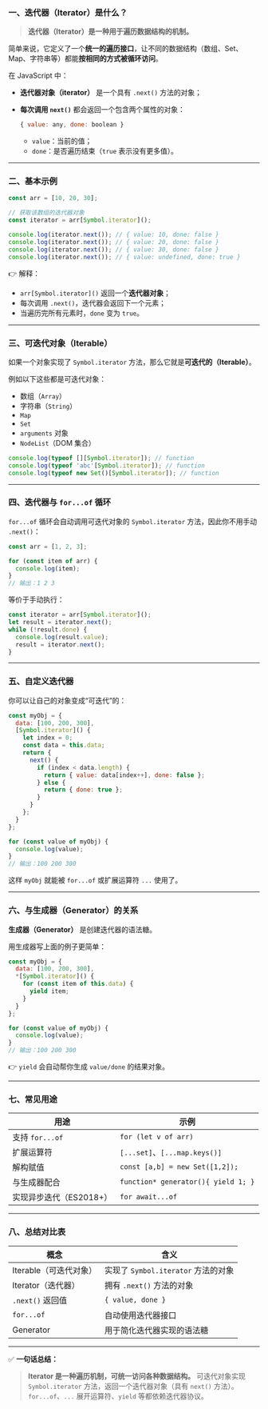 ### 一、迭代器（Iterator）是什么？

> **迭代器（Iterator）是一种用于遍历数据结构的机制。**

简单来说，它定义了一个**统一的遍历接口**，让不同的数据结构（数组、Set、Map、字符串等）都能**按相同的方式被循环访问**。

在 JavaScript 中：

- **迭代器对象（iterator）** 是一个具有 `.next()` 方法的对象；

- **每次调用 `next()`** 都会返回一个包含两个属性的对象：

  ```js
  { value: any, done: boolean }
  ```

  - `value`：当前的值；
  - `done`：是否遍历结束（`true` 表示没有更多值）。

------

### 二、基本示例

```js
const arr = [10, 20, 30];

// 获取该数组的迭代器对象
const iterator = arr[Symbol.iterator]();

console.log(iterator.next()); // { value: 10, done: false }
console.log(iterator.next()); // { value: 20, done: false }
console.log(iterator.next()); // { value: 30, done: false }
console.log(iterator.next()); // { value: undefined, done: true }
```

👉 解释：

- `arr[Symbol.iterator]()` 返回一个**迭代器对象**；
- 每次调用 `.next()`，迭代器会返回下一个元素；
- 当遍历完所有元素时，`done` 变为 `true`。

------

### 三、可迭代对象（Iterable）

如果一个对象实现了 `Symbol.iterator` 方法，那么它就是**可迭代的（Iterable）**。

例如以下这些都是可迭代对象：

- 数组（`Array`）
- 字符串（`String`）
- `Map`
- `Set`
- `arguments` 对象
- `NodeList`（DOM 集合）

```js
console.log(typeof [][Symbol.iterator]); // function
console.log(typeof 'abc'[Symbol.iterator]); // function
console.log(typeof new Set()[Symbol.iterator]); // function
```

------

### 四、迭代器与 `for...of` 循环

`for...of` 循环会自动调用可迭代对象的 `Symbol.iterator` 方法，因此你不用手动 `.next()`：

```js
const arr = [1, 2, 3];

for (const item of arr) {
  console.log(item);
}
// 输出：1 2 3
```

等价于手动执行：

```js
const iterator = arr[Symbol.iterator]();
let result = iterator.next();
while (!result.done) {
  console.log(result.value);
  result = iterator.next();
}
```

------

### 五、自定义迭代器

你可以让自己的对象变成“可迭代”的：

```js
const myObj = {
  data: [100, 200, 300],
  [Symbol.iterator]() {
    let index = 0;
    const data = this.data;
    return {
      next() {
        if (index < data.length) {
          return { value: data[index++], done: false };
        } else {
          return { done: true };
        }
      }
    };
  }
};

for (const value of myObj) {
  console.log(value);
}
// 输出：100 200 300
```

这样 `myObj` 就能被 `for...of` 或扩展运算符 `...` 使用了。

------

### 六、与生成器（Generator）的关系

**生成器（Generator）** 是创建迭代器的语法糖。

用生成器写上面的例子更简单：

```js
const myObj = {
  data: [100, 200, 300],
  *[Symbol.iterator]() {
    for (const item of this.data) {
      yield item;
    }
  }
};

for (const value of myObj) {
  console.log(value);
}
// 输出：100 200 300
```

👉 `yield` 会自动帮你生成 `value/done` 的结果对象。

------

### 七、常见用途

| 用途                    | 示例                                |
| ----------------------- | ----------------------------------- |
| 支持 `for...of`         | `for (let v of arr)`                |
| 扩展运算符              | `[...set]`、`[...map.keys()]`       |
| 解构赋值                | `const [a,b] = new Set([1,2]);`     |
| 与生成器配合            | `function* generator(){ yield 1; }` |
| 实现异步迭代（ES2018+） | `for await...of`                    |

------

### 八、总结对比表

| 概念                   | 含义                                |
| ---------------------- | ----------------------------------- |
| Iterable（可迭代对象） | 实现了 `Symbol.iterator` 方法的对象 |
| Iterator（迭代器）     | 拥有 `.next()` 方法的对象           |
| `.next()` 返回值       | `{ value, done }`                   |
| `for...of`             | 自动使用迭代器接口                  |
| Generator              | 用于简化迭代器实现的语法糖          |

------

✅ **一句话总结：**

> **Iterator 是一种遍历机制，可统一访问各种数据结构。**
>  可迭代对象实现 `Symbol.iterator` 方法，返回一个迭代器对象（具有 `next()` 方法）。
>  `for...of`、`...` 展开运算符、`yield` 等都依赖迭代器协议。